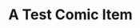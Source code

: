 ---
layout: comic
title: A Test Comic Item
hash: "000007"
slug: "7"
image: "/images/comics/5x2_comic.svg"
---